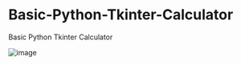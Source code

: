 # Basic-Python-Tkinter-Calculator
Basic Python Tkinter Calculator




![image](https://user-images.githubusercontent.com/88886066/211154073-749e3b32-c6f8-4fb7-891e-7d9fe4c262d4.png)
